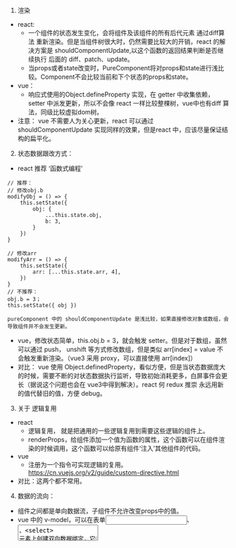 1. 渲染
- react:
  - 一个组件的状态发生变化，会将组件及该组件的所有后代元素 通过diff算法 重新渲染。但是当组件树很大时，仍然需要比较大的开销，react 的解决方案是 shouldComponentUpdate,以这个函数的返回结果判断是否继续执行 后面的 diff、patch、update。
  - 当props或者state改变时，PureComponent将对props和state进行浅比较。Component不会比较当前和下个状态的props和state。
- vue：
  - 响应式使用的Object.defineProperty 实现，在 getter 中收集依赖， setter 中派发更新，所以不会像 react 一样比较整棵树，vue中也有diff 算法，同级比较虚拟dom树。
 - 注意： vue 不需要人为关心更新，react 可以通过 shouldComponentUpdate 实现同样的效果，但是react 中，应该尽量保证结构的扁平化。
2. 状态数据跟改方式：
- react 推荐 ‘函数式编程’
```
// 推荐：
// 修改obj.b
modifyObj = () => {
    this.setState({
        obj: {
            ...this.state.obj,
            b: 3,
        }
    })
}

// 修改arr
modifyArr = () => {
    this.setState({
        arr: [...this.state.arr, 4],
    })
}
// 不推荐：
obj.b = 3；
this.setState({ obj })

pureComponent 中的 shouldComponentUpdate 是浅比较，如果直接修改对象或数组，会导致组件并不会发生更新。
```
- vue，修改状态简单，this.obj.b = 3，就会触发 setter。但是对于数组，虽然可以通过 push， unshift 等方式修改数组，但是类似 arr[index] = value 不会触发重新渲染。（vue3 采用 proxy，可以直接使用 arr[index]）
- 对比： vue 使用 Object.definedProperty，看似方便，但是当状态数据庞大的时候，需要不断的对状态数据执行监听，导致初始消耗更多，白屏事件会更长（据说这个问题也会在 vue3中得到解决）。react 何 redux 推崇 永远用新的值代替旧的值，方便 debug。
3. 关于 逻辑复用
- react 
  - 逻辑复用， 就是把通用的一些逻辑复用到需要这些逻辑的组件上。
  - renderProps，给组件添加一个值为函数的属性，这个函数可以在组件渲染的时候调用，这个函数可以给原有组件‘注入’其他组件的代码。
- vue
  - 注册为一个指令可实现逻辑的复用。https://cn.vuejs.org/v2/guide/custom-directive.html
- 对比：这两个都不常用。
4. 数据的流向：
- 组件之间都是单向数据流，子组件不允许改变props中的值。
- vue 中的 v-model，可以在表单<input>、<textarea>、<select> 元素上创建双向数据绑定，它实质是语法糖，负责监听用户的输入事件以更新数据，或者组件上创建双向数据绑定。
  
5. 高级组件：
- react： 函数接收的是一个组件，然后返回一个组件。
  ```
  function HOC(wrapperComponent) {
    return class getOrgTree extends React.Component {
        state = { orgTree: [] }
        
        componentDidMount() {
            fetch('xxxxxxx').then(orgTree => this.setState({ orgTree }))
        }
        
        render() {
            return <wrapperComponent orgTree={this.state.orgTree} {...this.props} />
        }
    }
  }
  ```
- vue：只能通过mixin 实现，容易污染，也不容易debug。
- 对比： react 通过面向对象的方式依然达到了一个高扩展性与灵活性，vue 在高阶函数中基本没用发挥余地，vue 是面向配置的。
6. 社区与周边生态：
- react 社区贡献 相当活跃，vue 相对平静很多。
7. 语法：
- react：
  - 需要手动调用 setState 进行重绘，否则页面中的值不会改变。
  - 使用 jsx 的方式进行模板的渲染，可混合使用js 和 html标签。{} 解析 js， （）解析 html。
- vue：
  - 在模板中直接使用data 对象中的数据，利用指令来处理渲染逻辑。
 - 对比： react 需要手动触发更新，虽然麻烦一点，但是自由度更大。
 8. vue 比 react 多了哪些常见属性
 - vue: 
  - computed --- 自动监听变化结果并重新计算、watch --- 指定监听某个状态变化，并获得该属性变化前后的值。
  - 利用指令 封装对 DOM 的操作。
  - slot -- 插槽，组件嵌套。
  - 无状态组件： 在template标签中加上functional，模板渲染后不会对数据进行监听。
 - react：
  - 需要在 componentWillReceiveProps 时自己去判断属性是否发生了变化，或者在 setState 的同时触发变化后的业务逻辑。
  - 本身利用 jsx 操作DOM。
  - React中没有<slot>这种语法，但组件本身可以将标签内的部分以props.children的方式传递给子组件。
  - 无状态组件：只起渲染作用的组件，并不需要状态变化或生命周期监听。可以使用 函数来接收和使用 props。
9. 无状态组件
10. 跨组件通信：
  - 指不通过 props传递获取父组件中定义的数据，这样深层的子组件就可以直接访问顶层的数据。
  - react 提供 context 这样的机制来实现。（写一个 案例~~~~~~~）
    - context 相当于一个全局变量，是一个大容器，可以把要通信的内容放在这个容易中，想用的时候随意取用。
    - 满足的条件：
      - 上级组件要声明自己支持的context，并提供一个函数来返回相应的context对象。
      - 子组件要声明自己需要使用context。
     - 官方不建议大量使用 context，context 作为一个全局变量，会导致走向混乱。
     ```
     
     import ListItem from './ListItem';

      class List extends Component {
          // 父组件声明自己支持context
          static childContextTypes = {
              color: PropTypes.string,
          }
          static propTypes = {
              list: PropTypes.array,
          }
          // 提供一个函数,用来返回相应的context对象
          getChildContext() {
              return {
                  color: 'red',
              };
          }
          render() {
              const { list } = this.props;
              return (
                  <div>
                      <ul>
                          {
                              list.map((entry, index) =>
                                  <ListItem key={`list-${index}`} value={entry.text} />,
                             )
                          }
                      </ul>
                  </div>
              );
          }
      }

      export default List;
      
      import React, { Component } from 'react';
      import PropTypes from 'prop-types';

      class ListItem extends Component {
          // 子组件声明自己要使用context
          static contextTypes = {
              color: PropTypes.string,
          }
          static propTypes = {
              value: PropTypes.string,
          }
          render() {
              const { value } = this.props;
              return (
                  <li style={{ background: this.context.color }}>
                      <span>{value}</span>
                  </li>
              );
          }
      }

      export default ListItem;
      
     ```
11. 没有嵌套关系的组件间通信：
- 监听组件：
  - 在componentDidMount事件中,如果组件挂载完成,再订阅事件（addListener）;
  - 在组件卸载的时候,在componentWillUnmount事件中取消事件的订阅（removeListener）;
- 触发组件：
  - 使用 emit 方法触发。
 12. 组件通信
 - react 组件：
    父组件向子组件通信: props
    子组件向父组件通信: 回调函数/自定义事件
    跨级组件通信: 层层组件传递props/context
    没有嵌套关系组件之间的通信: 自定义事件
    
    当业务逻辑复杂到一定程度,就可以考虑引入Mobx,Redux等状态管理工具
 - vue ： 
   父组件向子组件通信: props
   子组件向父组件通信: 回调函数/自定义事件
13. 高阶组件
- react：
  - 高阶组件就是一个函数，该组件接收一个组件作为参数，并返回一个新的组件。
  - 可以在其他组件中使用装饰器的语法来使用这个高阶组件。（被装饰的组件就相当于传入高级组件内部）
  - 除了在结构上对子组件进行增强外，还可以通过 props 增强子组件的功能，
14. 比较分类：
  - 生命周期
  - vue 比 react 多了哪些常用属性
  - 组件的区别
    - 组件通信
    - 组件嵌套
    - 无状态组件
    - 跨组件通信
    - react 高阶组件
  - 状态管理
    - 对于单页应用来说，web 应用就是一个状态机，视图与状态是一一对应的。
    - redux， 提供 一个全局对象 store， store 中包含 state（用于保存状态） 和 reducer（唯一可修改 state中值的方法）
    - 整个应用的 state 被储存在一棵 object tree 中，并且这个 object tree 只存在于唯一一个 store 中。
    - 惟一改变 state 的方法就是触发 action，action 是一个用于描述已发生事件的普通对象。通过 store.dispatch() 将 action 传到 store。action 内必须使用一个字符串类型的 type 字段来表示将要执行的动作，其他字段可以作为改变的值传入。
    - 通过reducer改变state tree，要求reducer是纯函数，即只要传入参数相同，返回计算得到的下一个 state 就一定相同。没有特殊情况、没有副作用，没有 API 请求、没有变量修改，单纯执行计算。注意： 不要修改 state， 在default 情况下返回旧的state。
    - 创建store的时候需要传入reducer，真正能改变store中数据的是store.dispatch API。
    - sore 提供的方法：
      - 提供 getState() 方法获取 state；
      - 提供 dispatch(action) 方法更新 state；
      - 通过 subscribe(listener) 注册监听器;
      - 通过 subscribe(listener) 返回的函数注销监听器。
    - 无法进行异步或辅助操作。
    - 插件middlewares， 提供action 被发起后，到达reducer之前的扩展点，可以用来进行日志记录、创建奔溃报告、调用异步接口或路由。
    - 异步解决方案可以使用 redux-thunk。

